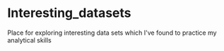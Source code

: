 # Interesting_datasets
Place for exploring interesting data sets which I've found to practice my analytical skills
